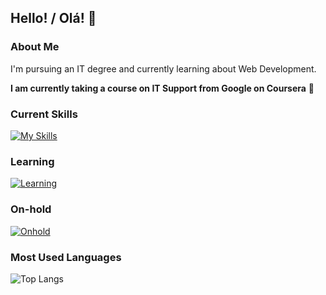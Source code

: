 ## Hello! / Olá! 🥸

### About Me
I'm pursuing an IT degree and currently learning about Web Development.

**I am currently taking a course on IT Support from Google on Coursera** 🥰

### Current Skills
[![My Skills](https://skillicons.dev/icons?i=html,css,sass)](https://skillicons.dev)

### Learning
[![Learning](https://skillicons.dev/icons?i=js)](https://skillicons.dev)

### On-hold
[![Onhold](https://skillicons.dev/icons?i=ts,java,spring)](https://skillicons.dev)

### Most Used Languages
![Top Langs](https://github-readme-stats.vercel.app/api/top-langs/?username=RadiantReversal&hide_title=true&theme=buefy)
